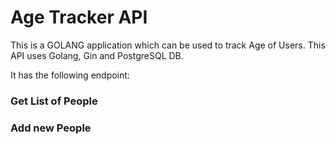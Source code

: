 # Age Tracker API

This is a GOLANG application which can be used to track Age of Users. This API uses Golang, Gin and PostgreSQL DB.

It has the following endpoint:

### Get List of People
### Add new People